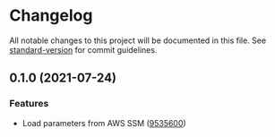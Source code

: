# Changelog

All notable changes to this project will be documented in this file. See [standard-version](https://github.com/conventional-changelog/standard-version) for commit guidelines.

## 0.1.0 (2021-07-24)


### Features

* Load parameters from AWS SSM ([9535600](https://github.com/gsalomao/ssm-parameters/commit/95356005fa7cd0a56aa07c67710b10d29acb18fc))
